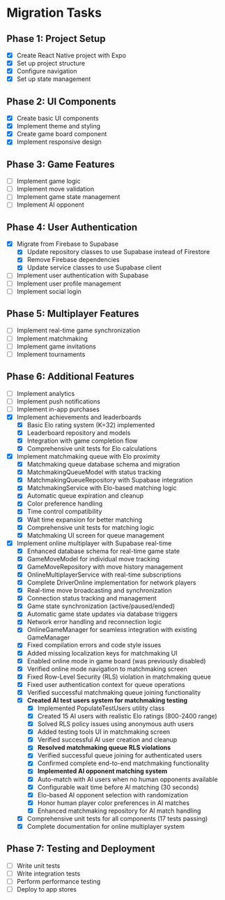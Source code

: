 # Migration Tasks

## Phase 1: Project Setup
- [x] Create React Native project with Expo
- [x] Set up project structure
- [x] Configure navigation
- [x] Set up state management

## Phase 2: UI Components
- [x] Create basic UI components
- [x] Implement theme and styling
- [x] Create game board component
- [x] Implement responsive design

## Phase 3: Game Features
- [ ] Implement game logic
- [ ] Implement move validation
- [ ] Implement game state management
- [ ] Implement AI opponent

## Phase 4: User Authentication
- [x] Migrate from Firebase to Supabase
  - [x] Update repository classes to use Supabase instead of Firestore
  - [x] Remove Firebase dependencies
  - [x] Update service classes to use Supabase client
- [ ] Implement user authentication with Supabase
- [ ] Implement user profile management
- [ ] Implement social login

## Phase 5: Multiplayer Features
- [ ] Implement real-time game synchronization
- [ ] Implement matchmaking
- [ ] Implement game invitations
- [ ] Implement tournaments

## Phase 6: Additional Features
- [ ] Implement analytics
- [ ] Implement push notifications
- [ ] Implement in-app purchases
- [x] Implement achievements and leaderboards
  - [x] Basic Elo rating system (K=32) implemented
  - [x] Leaderboard repository and models
  - [x] Integration with game completion flow
  - [x] Comprehensive unit tests for Elo calculations
- [x] Implement matchmaking queue with Elo proximity
  - [x] Matchmaking queue database schema and migration
  - [x] MatchmakingQueueModel with status tracking
  - [x] MatchmakingQueueRepository with Supabase integration
  - [x] MatchmakingService with Elo-based matching logic
  - [x] Automatic queue expiration and cleanup
  - [x] Color preference handling
  - [x] Time control compatibility
  - [x] Wait time expansion for better matching
  - [x] Comprehensive unit tests for matching logic
  - [x] Matchmaking UI screen for queue management
- [x] Implement online multiplayer with Supabase real-time
  - [x] Enhanced database schema for real-time game state
  - [x] GameMoveModel for individual move tracking
  - [x] GameMoveRepository with move history management
  - [x] OnlineMultiplayerService with real-time subscriptions
  - [x] Complete DriverOnline implementation for network players
  - [x] Real-time move broadcasting and synchronization
  - [x] Connection status tracking and management
  - [x] Game state synchronization (active/paused/ended)
  - [x] Automatic game state updates via database triggers
  - [x] Network error handling and reconnection logic
  - [x] OnlineGameManager for seamless integration with existing GameManager
  - [x] Fixed compilation errors and code style issues
  - [x] Added missing localization keys for matchmaking UI
  - [x] Enabled online mode in game board (was previously disabled)
  - [x] Verified online mode navigation to matchmaking screen
  - [x] Fixed Row-Level Security (RLS) violation in matchmaking queue
  - [x] Fixed user authentication context for queue operations
  - [x] Verified successful matchmaking queue joining functionality
  - [x] **Created AI test users system for matchmaking testing**
    - [x] Implemented PopulateTestUsers utility class
    - [x] Created 15 AI users with realistic Elo ratings (800-2400 range)
    - [x] Solved RLS policy issues using anonymous auth users
    - [x] Added testing tools UI in matchmaking screen
    - [x] Verified successful AI user creation and cleanup
    - [x] **Resolved matchmaking queue RLS violations**
    - [x] Verified successful queue joining for authenticated users
    - [x] Confirmed complete end-to-end matchmaking functionality
    - [x] **Implemented AI opponent matching system**
    - [x] Auto-match with AI users when no human opponents available
    - [x] Configurable wait time before AI matching (30 seconds)
    - [x] Elo-based AI opponent selection with randomization
    - [x] Honor human player color preferences in AI matches
    - [x] Enhanced matchmaking repository for AI match handling
  - [x] Comprehensive unit tests for all components (17 tests passing)
  - [x] Complete documentation for online multiplayer system

## Phase 7: Testing and Deployment
- [ ] Write unit tests
- [ ] Write integration tests
- [ ] Perform performance testing
- [ ] Deploy to app stores
